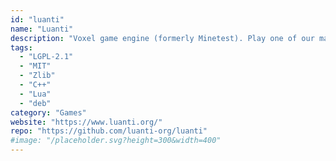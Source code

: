```yaml
---
id: "luanti"
name: "Luanti"
description: "Voxel game engine (formerly Minetest). Play one of our many games, mod a game to your liking, make your own game, or play on a multiplayer server."
tags:
  - "LGPL-2.1"
  - "MIT"
  - "Zlib"
  - "C++"
  - "Lua"
  - "deb"
category: "Games"
website: "https://www.luanti.org/"
repo: "https://github.com/luanti-org/luanti"
#image: "/placeholder.svg?height=300&width=400"
---
```


